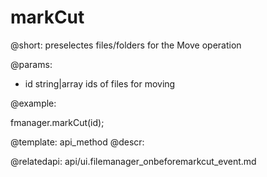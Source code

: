 markCut
=============

@short:
	preselectes files/folders for the Move operation

@params:

- id			string|array		ids of files for moving



@example:

fmanager.markCut(id);

@template:	api_method
@descr:

@relatedapi:
api/ui.filemanager_onbeforemarkcut_event.md

